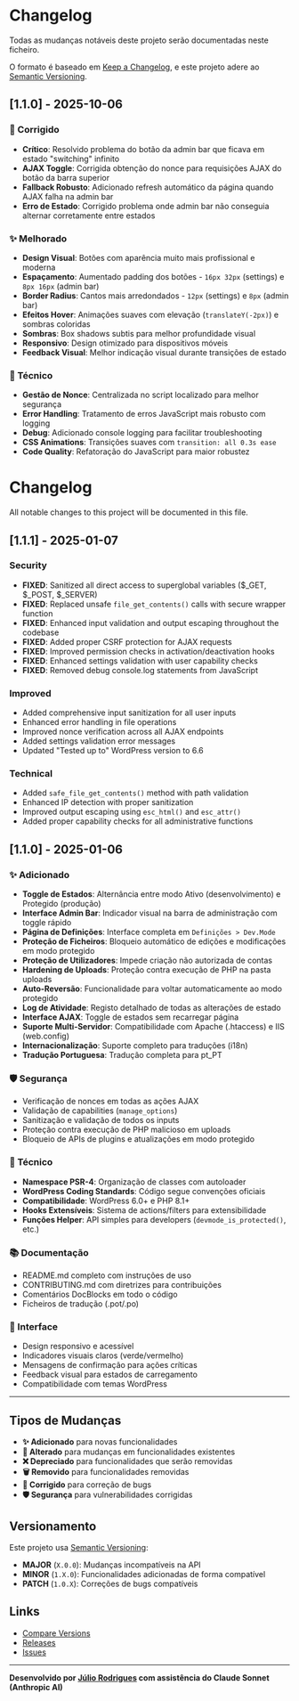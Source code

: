 # Changelog

Todas as mudanças notáveis deste projeto serão documentadas neste ficheiro.

O formato é baseado em [Keep a Changelog](https://keepachangelog.com/pt/1.0.0/),
e este projeto adere ao [Semantic Versioning](https://semver.org/spec/v2.0.0.html).

## [1.1.0] - 2025-10-06

### 🐛 Corrigido
- **Crítico**: Resolvido problema do botão da admin bar que ficava em estado "switching" infinito
- **AJAX Toggle**: Corrigida obtenção do nonce para requisições AJAX do botão da barra superior
- **Fallback Robusto**: Adicionado refresh automático da página quando AJAX falha na admin bar
- **Erro de Estado**: Corrigido problema onde admin bar não conseguia alternar corretamente entre estados

### ✨ Melhorado
- **Design Visual**: Botões com aparência muito mais profissional e moderna
- **Espaçamento**: Aumentado padding dos botões - `16px 32px` (settings) e `8px 16px` (admin bar)  
- **Border Radius**: Cantos mais arredondados - `12px` (settings) e `8px` (admin bar)
- **Efeitos Hover**: Animações suaves com elevação (`translateY(-2px)`) e sombras coloridas
- **Sombras**: Box shadows subtis para melhor profundidade visual
- **Responsivo**: Design otimizado para dispositivos móveis
- **Feedback Visual**: Melhor indicação visual durante transições de estado

### 🔧 Técnico
- **Gestão de Nonce**: Centralizada no script localizado para melhor segurança
- **Error Handling**: Tratamento de erros JavaScript mais robusto com logging
- **Debug**: Adicionado console logging para facilitar troubleshooting
- **CSS Animations**: Transições suaves com `transition: all 0.3s ease`
- **Code Quality**: Refatoração do JavaScript para maior robustez

# Changelog

All notable changes to this project will be documented in this file.

## [1.1.1] - 2025-01-07

### Security
- **FIXED**: Sanitized all direct access to superglobal variables ($_GET, $_POST, $_SERVER)
- **FIXED**: Replaced unsafe `file_get_contents()` calls with secure wrapper function
- **FIXED**: Enhanced input validation and output escaping throughout the codebase
- **FIXED**: Added proper CSRF protection for AJAX requests
- **FIXED**: Improved permission checks in activation/deactivation hooks
- **FIXED**: Enhanced settings validation with user capability checks
- **FIXED**: Removed debug console.log statements from JavaScript

### Improved
- Added comprehensive input sanitization for all user inputs
- Enhanced error handling in file operations
- Improved nonce verification across all AJAX endpoints
- Added settings validation error messages
- Updated "Tested up to" WordPress version to 6.6

### Technical
- Added `safe_file_get_contents()` method with path validation
- Enhanced IP detection with proper sanitization
- Improved output escaping using `esc_html()` and `esc_attr()`
- Added proper capability checks for all administrative functions

## [1.1.0] - 2025-01-06

### ✨ Adicionado
- **Toggle de Estados**: Alternância entre modo Ativo (desenvolvimento) e Protegido (produção)
- **Interface Admin Bar**: Indicador visual na barra de administração com toggle rápido
- **Página de Definições**: Interface completa em `Definições > Dev.Mode`
- **Proteção de Ficheiros**: Bloqueio automático de edições e modificações em modo protegido
- **Proteção de Utilizadores**: Impede criação não autorizada de contas
- **Hardening de Uploads**: Proteção contra execução de PHP na pasta uploads
- **Auto-Reversão**: Funcionalidade para voltar automaticamente ao modo protegido
- **Log de Atividade**: Registo detalhado de todas as alterações de estado
- **Interface AJAX**: Toggle de estados sem recarregar página
- **Suporte Multi-Servidor**: Compatibilidade com Apache (.htaccess) e IIS (web.config)
- **Internacionalização**: Suporte completo para traduções (i18n)
- **Tradução Portuguesa**: Tradução completa para pt_PT

### 🛡️ Segurança
- Verificação de nonces em todas as ações AJAX
- Validação de capabilities (`manage_options`)
- Sanitização e validação de todos os inputs
- Proteção contra execução de PHP malicioso em uploads
- Bloqueio de APIs de plugins e atualizações em modo protegido

### 🔧 Técnico
- **Namespace PSR-4**: Organização de classes com autoloader
- **WordPress Coding Standards**: Código segue convenções oficiais
- **Compatibilidade**: WordPress 6.0+ e PHP 8.1+
- **Hooks Extensíveis**: Sistema de actions/filters para extensibilidade
- **Funções Helper**: API simples para developers (`devmode_is_protected()`, etc.)

### 📚 Documentação
- README.md completo com instruções de uso
- CONTRIBUTING.md com diretrizes para contribuições
- Comentários DocBlocks em todo o código
- Ficheiros de tradução (.pot/.po)

### 🎨 Interface
- Design responsivo e acessível
- Indicadores visuais claros (verde/vermelho)
- Mensagens de confirmação para ações críticas
- Feedback visual para estados de carregamento
- Compatibilidade com temas WordPress

---

## Tipos de Mudanças

- **✨ Adicionado** para novas funcionalidades
- **🔄 Alterado** para mudanças em funcionalidades existentes  
- **❌ Depreciado** para funcionalidades que serão removidas
- **🗑️ Removido** para funcionalidades removidas
- **🔧 Corrigido** para correção de bugs
- **🛡️ Segurança** para vulnerabilidades corrigidas

## Versionamento

Este projeto usa [Semantic Versioning](https://semver.org/):

- **MAJOR** (`X.0.0`): Mudanças incompatíveis na API
- **MINOR** (`1.X.0`): Funcionalidades adicionadas de forma compatível
- **PATCH** (`1.0.X`): Correções de bugs compatíveis

## Links

- [Compare Versions](https://github.com/julioz07/dev-mode-wordpress/compare)
- [Releases](https://github.com/julioz07/dev-mode-wordpress/releases)
- [Issues](https://github.com/julioz07/dev-mode-wordpress/issues)

---

**Desenvolvido por [Júlio Rodrigues](https://github.com/julioz07) com assistência do Claude Sonnet (Anthropic AI)**